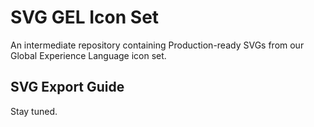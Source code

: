 # SVG GEL Icon Set
An intermediate repository containing Production-ready SVGs from our Global Experience Language icon set.

## SVG Export Guide
Stay tuned.
